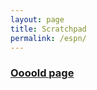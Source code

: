 ```yaml
---
layout: page
title: Scratchpad
permalink: /espn/
---
```


### [Oooold page](http://old.psalmniranjan.com)
